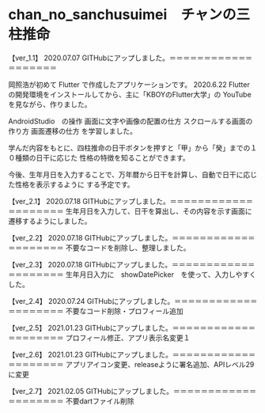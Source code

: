 # chan_no_sanchusuimei　チャンの三柱推命

【ver_1.1】   2020.07.07  GITHubにアップしました。＝＝＝＝＝＝＝＝＝＝＝＝＝＝＝＝＝＝＝

岡照浩が初めて Flutter で作成したアプリケーションです。
2020.6.22 Flutter の開発環境をインストールしてから、主に「KBOYのFlutter大学」の
YouTubeを見ながら、作りました。

AndroidStudio　の操作
画面に文字や画像の配置の仕方
スクロールする画面の作り方
画面遷移の仕方
を学習しました。

学んだ内容をもとに、四柱推命の日干ボタンを押すと「甲」から「癸」までの１０種類の日干に応じた
性格の特徴を知ることができます。

今後、生年月日を入力することで、万年暦から日干を計算し、自動で日干に応じた性格を表示するように
する予定です。


【ver_2.1】   2020.07.18  GITHubにアップしました。＝＝＝＝＝＝＝＝＝＝＝＝＝＝＝＝＝＝＝＝
生年月日を入力して、日干を算出し、その内容を示す画面に遷移するようにしました。


【ver_2.2】   2020.07.18  GITHubにアップしました。＝＝＝＝＝＝＝＝＝＝＝＝＝＝＝＝＝＝＝＝
不要なコードを削除し、整理しました。


【ver_2.3】   2020.07.18  GITHubにアップしました。＝＝＝＝＝＝＝＝＝＝＝＝＝＝＝＝＝＝＝＝
生年月日入力に　showDatePicker　を使って、入力しやすくした。


【ver_2.4】   2020.07.24  GITHubにアップしました。＝＝＝＝＝＝＝＝＝＝＝＝＝＝＝＝＝＝＝＝
不要なコード削除・プロフィール追加

【ver_2.5】   2021.01.23  GITHubにアップしました。＝＝＝＝＝＝＝＝＝＝＝＝＝＝＝＝＝＝＝＝
プロフィール修正、アプリ表示名変更１

【ver_2.6】   2021.01.23  GITHubにアップしました。＝＝＝＝＝＝＝＝＝＝＝＝＝＝＝＝＝＝＝＝
アプリアイコン変更、releaseように署名追加、APIレベル29に変更

【ver_2.7】   2021.02.05  GITHubにアップしました。＝＝＝＝＝＝＝＝＝＝＝＝＝＝＝＝＝＝＝＝
不要dartファイル削除
